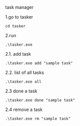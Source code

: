 task manager

1.go to tasker
```
cd tasker
```

2.run
```
.\tasker.exe
```

2.1. add task
```
.\tasker.exe add "sample task"
```

2.2. list of all tasks
```
.\tasker.exe all
```

2.3 done a task
```
.\tasker.exe done "sample task"
```

2.4 remove a task
```
.\tasker.exe rm "sample task"
```



